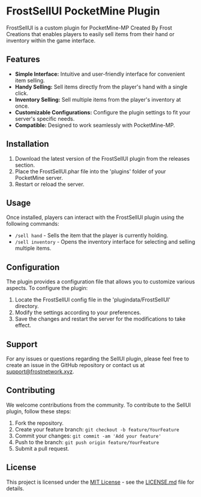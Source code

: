 # FrostSellUI PocketMine Plugin

FrostSellUI is a custom plugin for PocketMine-MP Created By Frost Creations that enables players to easily sell items from their hand or inventory within the game interface.

## Features

- **Simple Interface:** Intuitive and user-friendly interface for convenient item selling.
- **Handy Selling:** Sell items directly from the player's hand with a single click.
- **Inventory Selling:** Sell multiple items from the player's inventory at once.
- **Customizable Configurations:** Configure the plugin settings to fit your server's specific needs.
- **Compatible:** Designed to work seamlessly with PocketMine-MP.

## Installation

1. Download the latest version of the FrostSellUI plugin from the releases section.
2. Place the FrostSellUI.phar file into the 'plugins' folder of your PocketMine server.
3. Restart or reload the server.

## Usage

Once installed, players can interact with the FrostSellUI plugin using the following commands:

- `/sell hand` - Sells the item that the player is currently holding.
- `/sell inventory` - Opens the inventory interface for selecting and selling multiple items.

## Configuration

The plugin provides a configuration file that allows you to customize various aspects. To configure the plugin:

1. Locate the FrostSellUI config file in the 'plugindata/FrostSellUI' directory.
2. Modify the settings according to your preferences.
3. Save the changes and restart the server for the modifications to take effect.

## Support

For any issues or questions regarding the SellUI plugin, please feel free to create an issue in the GitHub repository or contact us at [support@frostnetwork.xyz](mailto:support@frostnetwork.xyz).

## Contributing

We welcome contributions from the community. To contribute to the SellUI plugin, follow these steps:

1. Fork the repository.
2. Create your feature branch: `git checkout -b feature/YourFeature`
3. Commit your changes: `git commit -am 'Add your feature'`
4. Push to the branch: `git push origin feature/YourFeature`
5. Submit a pull request.

## License

This project is licensed under the [MIT License](https://opensource.org/licenses/MIT) - see the [LICENSE.md](LICENSE.md) file for details.

